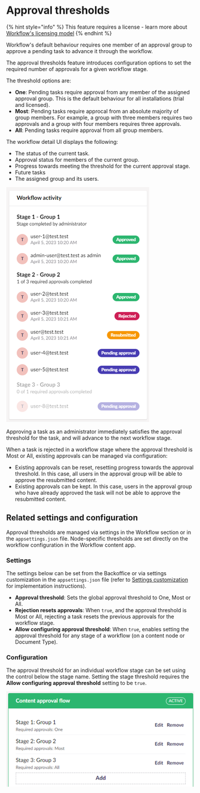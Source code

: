 # Approval thresholds

{% hint style="info" %}
This feature requires a license - learn more about [Workflow's licensing model](https://umbraco.com/products/umbraco-workflow)
{% endhint %}

Workflow's default behaviour requires one member of an approval group to approve a pending task to advance it through the workflow. 

The approval thresholds feature introduces configuration options to set the required number of approvals for a given workflow stage.

The threshold options are:

- **One**: Pending tasks require approval from any member of the assigned approval group. This is the default behaviour for all installations (trial and licensed).
- **Most**: Pending tasks require approcal from an absolute majority of group members. For example, a group with three members requires two approvals and a group with four members requires three approvals.
- **All**: Pending tasks require approval from all group members.

The workflow detail UI displays the following:

- The status of the current task.
- Approval status for members of the current group.
- Progress towards meeting the threshold for the current approval stage.
- Future tasks
- The assigned group and its users.

![Tasklist with approval thresholds](./images/tasklist-with-approval-thresholds.png)

Approving a task as an administrator immediately satisfies the approval threshold for the task, and will advance to the next workflow stage.

When a task is rejected in a workflow stage where the approval threshold is Most or All, existing approvals can be managed via configuration:

- Existing approvals can be reset, resetting progress towards the approval threshold. In this case, all users in the approval group will be able to approve the resubmitted content.
- Existing approvals can be kept. In this case, users in the approval group who have already approved the task will not be able to approve the resubmitted content. 

## Related settings and configuration

Approval thresholds are managed via settings in the Workflow section or in the `appsettings.json` file. Node-specific thresholds are set directly on the workflow configuration in the Workflow content app.

### Settings

The settings below can be set from the Backoffice or via settings customization in the `appsettings.json` file (refer to [Settings customization](configuration.md#settingscustomization) for implementation instructions).

- **Approval threshold**: Sets the global approval threshold to One, Most or All.
- **Rejection resets approvals**: When `true`, and the approval threshold is Most or All, rejecting a task resets the previous approvals for the workflow stage.
- **Allow configuring approval threshold**: When `true`, enables setting the approval threshold for any stage of a workflow (on a content node or Document Type).

### Configuration

The approval threshold for an individual workflow stage can be set using the control below the stage name. Setting the stage threshold requires the **Allow configuring approval threshold** setting to be `true`.

![Setting approval threshold for individual workflow stages](./images/approval-flow-with-thresholds.png)
